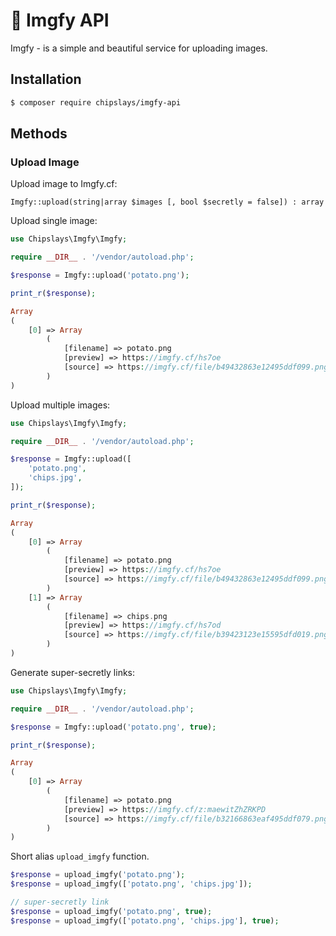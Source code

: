 # 🎨 Imgfy API

Imgfy - is a simple and beautiful service for uploading images.

## Installation
```bash
$ composer require chipslays/imgfy-api
```

## Methods

### Upload Image

Upload image to Imgfy.cf:

```
Imgfy::upload(string|array $images [, bool $secretly = false]) : array
```

Upload single image:

```php
use Chipslays\Imgfy\Imgfy;

require __DIR__ . '/vendor/autoload.php';

$response = Imgfy::upload('potato.png');

print_r($response);

Array
(
    [0] => Array
        (
            [filename] => potato.png
            [preview] => https://imgfy.cf/hs7oe
            [source] => https://imgfy.cf/file/b49432863e12495ddf099.png
        )
)
```

Upload multiple images:

```php
use Chipslays\Imgfy\Imgfy;

require __DIR__ . '/vendor/autoload.php';

$response = Imgfy::upload([
    'potato.png', 
    'chips.jpg', 
]);

print_r($response);

Array
(
    [0] => Array
        (
            [filename] => potato.png
            [preview] => https://imgfy.cf/hs7oe
            [source] => https://imgfy.cf/file/b49432863e12495ddf099.png
        )
    [1] => Array
        (
            [filename] => chips.png
            [preview] => https://imgfy.cf/hs7od
            [source] => https://imgfy.cf/file/b39423123e15595dfd019.png
        )
)
```

Generate super-secretly links:

```php
use Chipslays\Imgfy\Imgfy;

require __DIR__ . '/vendor/autoload.php';

$response = Imgfy::upload('potato.png', true);

print_r($response);

Array
(
    [0] => Array
        (
            [filename] => potato.png
            [preview] => https://imgfy.cf/z:maewitZhZRKPD
            [source] => https://imgfy.cf/file/b32166863eaf495ddf079.png
        )
)
```

Short alias `upload_imgfy` function.

```php
$response = upload_imgfy('potato.png');
$response = upload_imgfy(['potato.png', 'chips.jpg']);

// super-secretly link
$response = upload_imgfy('potato.png', true);
$response = upload_imgfy(['potato.png', 'chips.jpg'], true);
```
